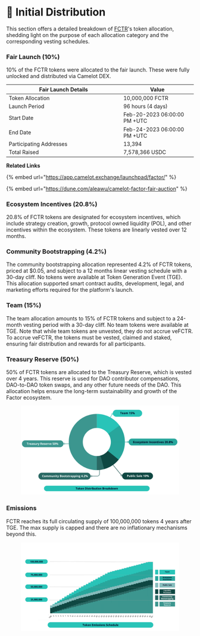 # 🌱 Initial Distribution

This section offers a detailed breakdown of [FCTR](./#fctr)'s token allocation, shedding light on the purpose of each allocation category and the corresponding vesting schedules.

### Fair Launch (10%)

10% of the FCTR tokens were allocated to the fair launch. These were fully unlocked and distributed via Camelot DEX.

<table><thead><tr><th width="294">Fair Launch Details</th><th>Value</th></tr></thead><tbody><tr><td>Token Allocation</td><td>10,000,000 FCTR</td></tr><tr><td>Launch Period</td><td>96 hours (4 days)</td></tr><tr><td>Start Date</td><td>Feb-20-2023 06:00:00 PM +UTC</td></tr><tr><td>End Date</td><td>Feb-24-2023 06:00:00 PM +UTC</td></tr><tr><td>Participating Addresses</td><td>13,394</td></tr><tr><td>Total Raised</td><td>7,578,366 USDC</td></tr></tbody></table>

**Related Links**

{% embed url="https://app.camelot.exchange/launchpad/factor/" %}

{% embed url="https://dune.com/aleawu/camelot-factor-fair-auction" %}

### Ecosystem Incentives (20.8%)

20.8% of FCTR tokens are designated for ecosystem incentives, which include strategy creation, growth, protocol owned liquidity (POL), and other incentives within the ecosystem. These tokens are linearly vested over 12 months.

### Community Bootstrapping (4.2%)

The community bootstrapping allocation represented 4.2% of FCTR tokens, priced at $0.05, and subject to a 12 months linear vesting schedule with a 30-day cliff. No tokens were available at Token Generation Event (TGE). This allocation supported smart contract audits, development, legal, and marketing efforts required for the platform's launch.

### Team (15%)

The team allocation amounts to 15% of FCTR tokens and subject to a 24-month vesting period with a 30-day cliff. No team tokens were available at TGE. Note that while team tokens are unvested, they do not accrue veFCTR. To accrue veFCTR, the tokens must be vested, claimed and staked, ensuring fair distribution and rewards for all participants.

### Treasury Reserve (50%)

50% of FCTR tokens are allocated to the Treasury Reserve, which is vested over 4 years. This reserve is used for DAO contributor compensations, DAO-to-DAO token swaps, and any other future needs of the DAO. This allocation helps ensure the long-term sustainability and growth of the Factor ecosystem.

<figure><img src="../../.gitbook/assets/v2 Docs Graphic (6) (1) (1) (1).png" alt=""><figcaption></figcaption></figure>



### Emissions

FCTR reaches its full circulating supply of 100,000,000 tokens 4 years after TGE. The max supply is capped and there are no inflationary mechanisms beyond this.



<figure><img src="../../.gitbook/assets/image (17).png" alt=""><figcaption></figcaption></figure>

